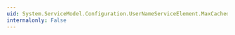 ```yaml
---
uid: System.ServiceModel.Configuration.UserNameServiceElement.MaxCachedLogonTokens
internalonly: False
---
```

